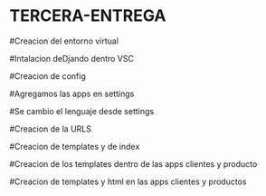 # TERCERA-ENTREGA

#Creacion del entorno virtual 

#Intalacion deDjando dentro VSC

#Creacion de config

#Agregamos las apps en settings

#Se cambio el lenguaje desde settings

#Creacion de la URLS

#Creacion de templates y de index

#Creacion de los templates dentro de las apps clientes y producto

#Creacion de templates y html en las apps clientes y productos
